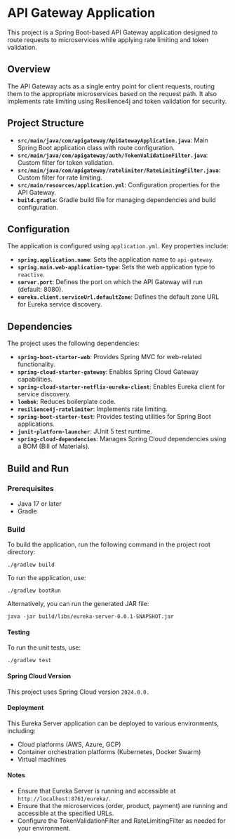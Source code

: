 # API Gateway Application

This project is a Spring Boot-based API Gateway application designed to route requests to microservices while applying rate limiting and token validation.

## Overview

The API Gateway acts as a single entry point for client requests, routing them to the appropriate microservices based on the request path. It also implements rate limiting using Resilience4j and token validation for security.

## Project Structure

* **`src/main/java/com/apigateway/ApiGatewayApplication.java`**: Main Spring Boot application class with route configuration.
* **`src/main/java/com/apigateway/auth/TokenValidationFilter.java`**: Custom filter for token validation.
* **`src/main/java/com/apigateway/ratelimiter/RateLimitingFilter.java`**: Custom filter for rate limiting.
* **`src/main/resources/application.yml`**: Configuration properties for the API Gateway.
* **`build.gradle`**: Gradle build file for managing dependencies and build configuration.

## Configuration

The application is configured using `application.yml`. Key properties include:

* **`spring.application.name`**: Sets the application name to `api-gateway`.
* **`spring.main.web-application-type`**: Sets the web application type to `reactive`.
* **`server.port`**: Defines the port on which the API Gateway will run (default: 8080).
* **`eureka.client.serviceUrl.defaultZone`**: Defines the default zone URL for Eureka service discovery.

## Dependencies
The project uses the following dependencies:

* **`spring-boot-starter-web`**: Provides Spring MVC for web-related functionality.
* **`spring-cloud-starter-gateway`**: Enables Spring Cloud Gateway capabilities.
* **`spring-cloud-starter-netflix-eureka-client`**: Enables Eureka client for service discovery.
* **`lombok`**: Reduces boilerplate code.
* **`resilience4j-ratelimiter`**: Implements rate limiting.
* **`spring-boot-starter-test`**: Provides testing utilities for Spring Boot applications.
* **`junit-platform-launcher`**: JUnit 5 test runtime.
* **`spring-cloud-dependencies`**: Manages Spring Cloud dependencies using a BOM (Bill of Materials).

## Build and Run

### Prerequisites

* Java 17 or later
* Gradle

### Build

To build the application, run the following command in the project root directory:

```
./gradlew build
```
To run the application, use:
```
./gradlew bootRun
```
Alternatively, you can run the generated JAR file:
``` 
java -jar build/libs/eureka-server-0.0.1-SNAPSHOT.jar
```
#### Testing
To run the unit tests, use:
```
./gradlew test
```
#### Spring Cloud Version
This project uses Spring Cloud version ```2024.0.0.```
#### Deployment
This Eureka Server application can be deployed to various environments, including:
* Cloud platforms (AWS, Azure, GCP)
* Container orchestration platforms (Kubernetes, Docker Swarm)
* Virtual machines
#### Notes
* Ensure that Eureka Server is running and accessible at `http://localhost:8761/eureka/`.
* Ensure that the microservices (order, product, payment) are running and accessible at the specified URLs.
* Configure the TokenValidationFilter and RateLimitingFilter as needed for your environment.